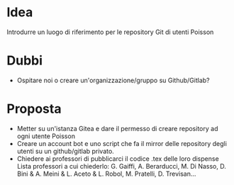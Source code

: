 # Idea 

Introdurre un luogo di riferimento per le repository Git di utenti Poisson

# Dubbi

- Ospitare noi o creare un'organizzazione/gruppo su Github/Gitlab?

# Proposta

- Metter su un'istanza Gitea e dare il permesso di creare repository ad ogni utente Poisson
- Creare un account bot e uno script che fa il mirror delle repository degli utenti su un github/gitlab privato. 
- Chiedere ai professori di pubblicarci il codice .tex delle loro dispense
	Lista professori a cui chiederlo: G. Gaiffi, A. Berarducci, M. Di Nasso, D. Bini & A. Meini & L. Aceto & L. Robol, M. Pratelli, D. Trevisan...
